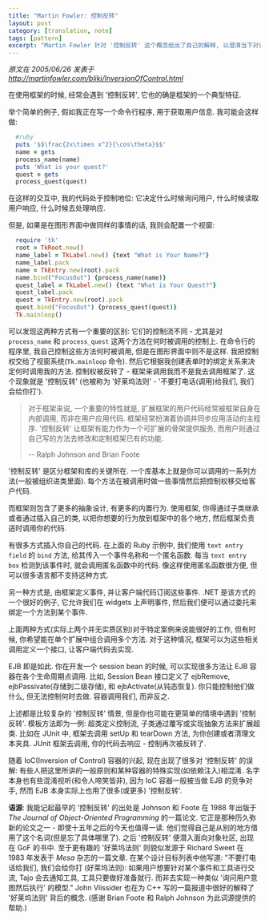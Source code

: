 ```yaml
---
title: "Martin Fowler: 控制反转"
layout: post
category: [translation, note]
tags: [pattern]
excerpt: "Martin Fowler 针对 '控制反转' 这个概念给出了自己的解释, 以澄清当下对该概念的迷思. 以及常用的实现方式和示例"
---
```

_原文在 2005/06/26 发表于 <http://martinfowler.com/bliki/InversionOfControl.html>_

在使用框架的时候, 经常会遇到 '控制反转', 它也的确是框架的一个典型特征.

举个简单的例子, 假如我正在写一个命令行程序, 用于获取用户信息. 我可能会这样做:

```ruby
  #ruby
  puts '$$\frac{2x\times x^2}{\cos\theta}$$'
  name = gets
  process_name(name)
  puts 'What is your quest?'
  quest = gets
  process_quest(quest)
```

在这样的交互中, 我的代码处于控制地位: 它决定什么时候询问用户, 什么时候读取用户响应, 什么时候去处理响应.

但是, 如果是在图形界面中做同样的事情的话, 我则会配置一个视窗:

```ruby
  require 'tk'
  root = TkRoot.new()
  name_label = TkLabel.new() {text "What is Your Name?"}
  name_label.pack
  name = TkEntry.new(root).pack
  name.bind("FocusOut") {process_name(name)}
  quest_label = TkLabel.new() {text "What is Your Quest?"}
  quest_label.pack
  quest = TkEntry.new(root).pack
  quest.bind("FocusOut") {process_quest(quest)}
  Tk.mainloop()
```

可以发现这两种方式有一个重要的区别: 它们的控制流不同 - 尤其是对 `process_name` 和 `process_quest` 这两个方法在何时被调用的控制上. 在命令行的程序里, 我自己控制这些方法何时被调用, 但是在图形界面中则不是这样. 我把控制权交给了视窗系统(`Tk.mainloop` 命令). 然后它根据我创建表单时的绑定关系来决定何时调用我的方法. 控制权被反转了 - 框架来调用我而不是我去调用框架了. 这个现象就是 '控制反转' (也被称为 '好莱坞法则' - '不要打电话(调用)给我们, 我们会给你打').


>对于框架来说, 一个重要的特性就是, 扩展框架的用户代码经常被框架自身在内部调用, 而非在用户应用代码. 框架经常扮演着协调并同步应用活动的主程序. '控制反转' 让框架有能力作为一个可扩展的骨架提供服务, 而用户则通过自己写的方法去修改和定制框架已有的功能.
>
>-- Ralph Johnson and Brian Foote

'控制反转' 是区分框架和库的关键所在. 一个库基本上就是你可以调用的一系列方法(一般被组织进类里面). 每个方法在被调用时做一些事情然后把控制权移交给客户代码.

而框架则包含了更多的抽象设计, 有更多的内置行为. 使用框架, 你得通过子类继承或者通过插入自己的类, 以把你想要的行为放到框架中的各个地方, 然后框架负责适时调用你的代码.

有很多方式插入你自己的代码. 在上面的 Ruby 示例中, 我们使用 `text entry field` 的 `bind` 方法, 给其传入一个事件名称和一个匿名函数. 每当 `text entry box` 检测到该事件时, 就会调用匿名函数中的代码. 像这样使用匿名函数很方便, 但可以很多语言都不支持这种方式.

另一种方式是, 由框架定义事件, 并让客户端代码订阅这些事件. .NET 是该方式的一个很好的例子, 它允许我们在 widgets 上声明事件, 然后我们便可以通过委托来绑定一个方法到某个事件.

上面两种方式(实际上两个并无实质区别)对于特定案例来说能很好的工作, 但有时候, 你希望能在单个扩展中组合调用多个方法. 对于这种情况, 框架可以为这些相关调用定义一个接口, 让客户端代码去实现.

EJB 即是如此. 你在开发一个 session bean 的时候, 可以实现很多方法让 EJB 容器在各个生命周期点调用. 比如, Session Bean 接口定义了 ejbRemove, ejbPassivate(存储到二级存储), 和 ejbActivate(从钝态恢复). 你只能控制他们做什么, 但无法控制何时去做. 容器调用我们, 而非反之.

上述都是比较复杂的 '控制反转' 情景, 但是你也可能在更简单的情境中遇到 '控制反转'. 模板方法即为一例: 超类定义控制流, 子类通过覆写或实现抽象方法来扩展超类. 比如在 JUnit 中, 框架去调用 setUp 和 tearDown 方法, 为你创建或者清理文本夹具. JUnit 框架去调用, 你的代码去响应 - 控制再次被反转了.

随着 IoC(Inversion of Control) 容器的兴起, 现在出现了很多对 '控制反转' 的误解: 有些人把这里所讲的一般原则和某种容器的特殊实现(如依赖注入)相混淆. 名字本身也有些混淆视听(和令人啼笑皆非), 因为 IoC 容器一般被当做 EJB 的竞争对手, 然而 EJB 本身实际上也用了很多(或更多) '控制反转'.

__语源__: 我能记起最早的 '控制反转' 的出处是 Johnson 和 Foote 在 1988 年出版于 _The Journal of Object-Oriented Programming_ 的一篇论文. 它正是那种历久弥新的论文之一 - 即使十五年之后的今天也值得一读. 他们觉得自己是从别的地方借用了这个名词(但是忘了具体哪里了). 之后 '控制反转' 便潜入面向对象社区, 出现在 GoF 的书中. 至于更有趣的 '好莱坞法则' 则貌似发源于 Richard Sweet 在 1983 年发表于 _Mesa_ 杂志的一篇文章. 在某个设计目标列表中他写道: "不要打电话给我们, 我们会给你打 (好莱坞法则): 如果用户想要针对某个事件和工具进行交流, Tajo 会去通知工具, 工具只要做好准备就行. 而非去实现一种类似 '询问用户意图然后执行' 的模型." John Vlissider 也在为 C++ 写的一篇报道中很好的解释了 '好莱坞法则' 背后的概念. (感谢 Brian Foote 和 Ralph Johnson 为此词源提供的帮助.)
